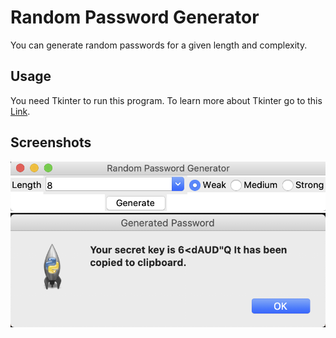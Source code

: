 # Random Password Generator

You can generate random passwords for a given length and complexity.

## Usage

You need Tkinter to run this program.
To learn more about Tkinter go to this [Link](https://wiki.python.org/moin/TkInter).

## Screenshots

![Alt text](/screenshots/image1.png?raw=true "First Window")
![Alt text](/screenshots/image2.png?raw=true "Generated Password")
